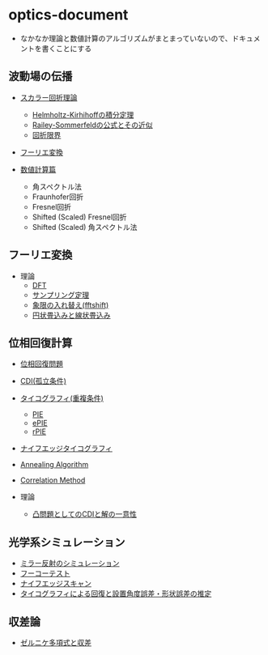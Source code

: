 # optics-document
- なかなか理論と数値計算のアルゴリズムがまとまっていないので、ドキュメントを書くことにする

## 波動場の伝播

- [スカラー回折理論](diffraction/numerical_calculation.md)
    - [Helmholtz-Kirhihoffの積分定理]()
    - [Railey-Sommerfeldの公式とその近似]()
    - [回折限界]()

- [フーリエ変換](diffraction/numerical_calculation.md)
- [数値計算篇](diffraction/numerical_calculation.md)
    - 角スペクトル法
    - Fraunhofer回折
    - Fresnel回折
    - Shifted (Scaled) Fresnel回折
    - Shifted (Scaled) 角スペクトル法

## フーリエ変換

- 理論
    - [DFT]()
    - [サンプリング定理]()
    - [象限の入れ替え(fftshift)]()
    - [円状畳込みと線状畳込み]()


## 位相回復計算

- [位相回復問題]()
- [CDI(孤立条件)]()
- [タイコグラフィ(重複条件)]()
    - [PIE]()
    - [ePIE]()
    - [rPIE]()
- [ナイフエッジタイコグラフィ]()
- [Annealing Algorithm]()
- [Correlation Method]()

- 理論
    - [凸問題としてのCDIと解の一意性]()

## 光学系シミュレーション

- [ミラー反射のシミュレーション]()
- [フーコーテスト]()
- [ナイフエッジスキャン]()
- [タイコグラフィによる回復と設置角度誤差・形状誤差の推定]()


## 収差論

- [ゼルニケ多項式と収差]()

